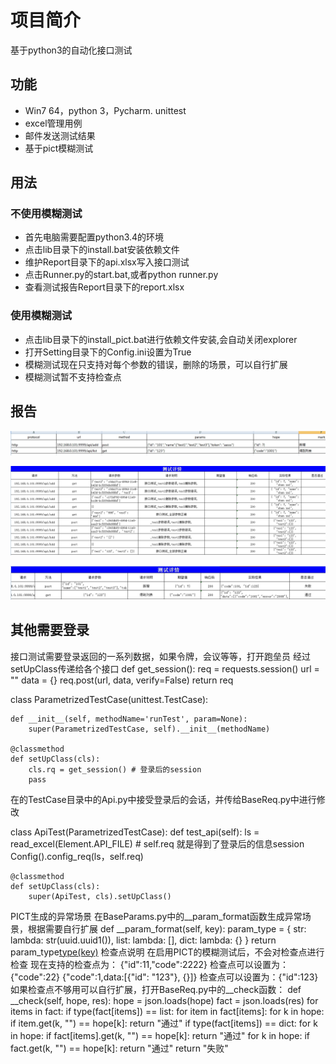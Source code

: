 # 项目简介
基于python3的自动化接口测试

## 功能
* Win7 64，python 3，Pycharm. unittest
* excel管理用例
* 邮件发送测试结果
* 基于pict模糊测试

## 用法
### 不使用模糊测试
* 首先电脑需要配置python3.4的环境
* 点击lib目录下的install.bat安装依赖文件
* 维护Report目录下的api.xlsx写入接口测试
* 点击Runner.py的start.bat,或者python runner.py
* 查看测试报告Report目录下的report.xlsx
### 使用模糊测试
* 点击lib目录下的install_pict.bat进行依赖文件安装,会自动关闭explorer
* 打开Setting目录下的Config.ini设置为True
* 模糊测试现在只支持对每个参数的错误，删除的场景，可以自行扩展
* 模糊测试暂不支持检查点


## 报告

![用例](img/api.jpg "api.jpg")

![使用模糊测试后的测试报告](img/pict.jpg "pict.jpg")

![没有使用模糊测试的测试报告](img/no_pict.jpg "no_pict.jpg")

## 其他需要登录
接口测试需要登录返回的一系列数据，如果令牌，会议等等，打开跑垒员
经过setUpClass传递给各个接口
def get_session():
    req = requests.session()
    url = ""
    data = {}
    req.post(url, data, verify=False)
    return req


class ParametrizedTestCase(unittest.TestCase):
  

    def __init__(self, methodName='runTest', param=None):
        super(ParametrizedTestCase, self).__init__(methodName)

    @classmethod
    def setUpClass(cls):
        cls.rq = get_session() # 登录后的session
        pass
在的TestCase目录中的Api.py中接受登录后的会话，并传给BaseReq.py中进行修改

class ApiTest(ParametrizedTestCase):
    def test_api(self):
		ls = read_excel(Element.API_FILE)
		# self.req 就是得到了登录后的信息session 
	    Config().config_req(ls，self.req)

    @classmethod
    def setUpClass(cls):
        super(ApiTest, cls).setUpClass()
        

PICT生成的异常场景
在BaseParams.py中的__param_format函数生成异常场景，根据需要自行扩展
 def __param_format(self, key):
        param_type = {
            str: lambda: str(uuid.uuid1()),
            list: lambda: [],
            dict: lambda: {}
        }
        return param_type[type(key)]()
检查点说明
在启用PICT的模糊测试后，不会对检查点进行检查
现在支持的检查点为：
{"id":11,"code":2222} 检查点可以设置为： {"code":22}
{"code":1,data:[{"id": "123"}, {}]} 检查点可以设置为：{"id":123}
如果检查点不够用可以自行扩展，打开BaseReq.py中的__check函数：
    def __check(self, hope, res):
        hope = json.loads(hope)
        fact = json.loads(res)
        for items in fact:
            if type(fact[items]) == list:
                for item in fact[items]:
                    for k in hope:
                        if item.get(k, "") == hope[k]:
                            return "通过"
            if type(fact[items]) == dict:
                for k in hope:
                    if fact[items].get(k, "") == hope[k]:
                        return "通过"
            for k in hope:
                if fact.get(k, "") == hope[k]:
                    return "通过"
        return "失败"
